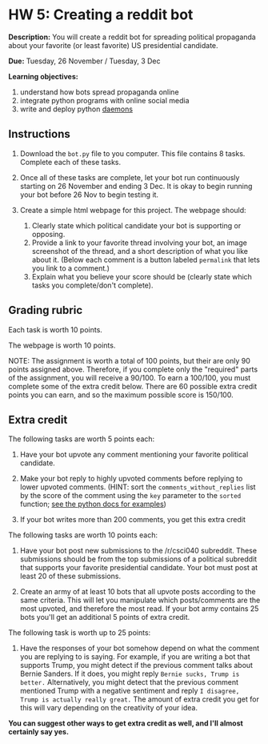 # HW 5: Creating a reddit bot

**Description:** 
You will create a reddit bot for spreading political propaganda about your favorite (or least favorite) US presidential candidate.

**Due:** Tuesday, 26 November / Tuesday, 3 Dec

**Learning objectives:**

1. understand how bots spread propaganda online
1. integrate python programs with online social media
1. write and deploy python [daemons](https://en.wikipedia.org/wiki/Daemon_(computing))

## Instructions

1. Download the `bot.py` file to you computer.  This file contains 8 tasks.  Complete each of these tasks.

1. Once all of these tasks are complete, let your bot run continuously starting on 26 November and ending 3 Dec.  It is okay to begin running your bot before 26 Nov to begin testing it.

1. Create a simple html webpage for this project.  The webpage should:

    1. Clearly state which political candidate your bot is supporting or opposing.
    1. Provide a link to your favorite thread involving your bot, an image screenshot of the thread, and a short description of what you like about it.  (Below each comment is a button labeled `permalink` that lets you link to a comment.)
    1. Explain what you believe your score should be (clearly state which tasks you complete/don't complete).  

## Grading rubric

Each task is worth 10 points.

The webpage is worth 10 points.

NOTE: The assignment is worth a total of 100 points, but their are only 90 points assigned above.
Therefore, if you complete only the "required" parts of the assignment, you will receive a 90/100.
To earn a 100/100, you must complete some of the extra credit below.
There are 60 possible extra credit points you can earn,
and so the maximum possible score is 150/100.

## Extra credit

The following tasks are worth 5 points each:

1. Have your bot upvote any comment mentioning your favorite political candidate.

1. Make your bot reply to highly upvoted comments before replying to lower upvoted comments.  (HINT: sort the `comments_without_replies` list by the score of the comment using the `key` parameter to the `sorted` function; [see the python docs for examples](https://docs.python.org/3/howto/sorting.html)) 

1. If your bot writes more than 200 comments, you get this extra credit

The following tasks are worth 10 points each:

1. Have your bot post new submissions to the /r/csci040 subreddit.  These submissions should be from the top submissions of a political subreddit that supports your favorite presidential candidate.  Your bot must post at least 20 of these submissions.

1. Create an army of at least 10 bots that all upvote posts according to the same criteria.  This will let you manipulate which posts/comments are the most upvoted, and therefore the most read.  If your bot army contains 25 bots you'll get an additional 5 points of extra credit.

The following task is worth up to 25 points:

1. Have the responses of your bot somehow depend on what the comment you are replying to is saying.  For example, if you are writing a bot that supports Trump, you might detect if the previous comment talks about Bernie Sanders.  If it does, you might reply `Bernie sucks, Trump is better.`  Alternatively, you might detect that the previous comment mentioned Trump with a negative sentiment and reply `I disagree, Trump is actually really great.`  The amount of extra credit you get for this will vary depending on the creativity of your idea.

**You can suggest other ways to get extra credit as well, and I'll almost certainly say yes.**
